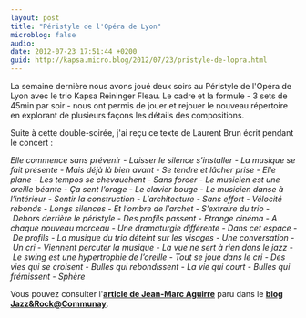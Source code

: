 ```yaml
---
layout: post
title: "Péristyle de l'Opéra de Lyon"
microblog: false
audio: 
date: 2012-07-23 17:51:44 +0200
guid: http://kapsa.micro.blog/2012/07/23/pristyle-de-lopra.html
---
```

La semaine dernière nous avons joué deux soirs au Péristyle de l'Opéra de Lyon avec le trio Kapsa Reininger Fleau. Le cadre et la formule - 3 sets de 45min par soir - nous ont permis de jouer et rejouer le nouveau répertoire en explorant de plusieurs façons les détails des compositions.

Suite à cette double-soirée, j'ai reçu ce texte de Laurent Brun écrit pendant le concert :

<em>Elle commence sans prévenir - Laisser le silence s’installer - La musique se fait présente - Mais déjà là bien avant - Se tendre et lâcher prise - Elle plane - Les tempos se chevauchent - Sans forcer - Le musicien est une oreille béante - Ça sent l’orage - Le clavier bouge - Le musicien danse à l’intérieur - Sentir la construction - L’architecture - Sans effort - Vélocité rebonds - Longs silences - Et l’ombre de l’archet - S’extraire du trio - Dehors derrière le péristyle - Des profils passent - Etrange cinéma - A chaque nouveau morceau - Une dramaturgie différente - Dans cet espace - De profils - La musique du trio déteint sur les visages - Une conversation - Un cri - Viennent percuter la musique - La vue ne sert à rien dans le jazz - Le swing est une hypertrophie de l’oreille - Tout se joue dans le cri - Des vies qui se croisent - Bulles qui rebondissent - La vie qui court - Bulles qui frémissent - Sphère</em>

Vous pouvez consulter l'<a href="http://jeankapsa.com/wp-content/uploads/2012/07/article-jean-marc-aguirre-jazz-rhone-alpes.jpg"><strong>article de Jean-Marc Aguirre</strong></a> paru dans le <a href="http://jazznrockcommunay.blogspot.fr/2012/07/le-trio-sphere-au-peristyle.html" target="_blank"><strong>blog Jazz&Rock@Communay</strong></a>.
